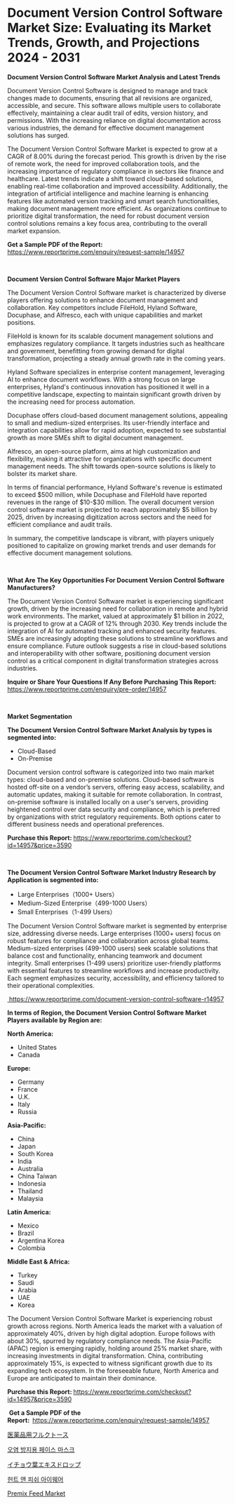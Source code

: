 <p><h1>Document Version Control Software Market Size: Evaluating its Market Trends, Growth, and Projections 2024 - 2031</h1></p><p><strong>Document Version Control Software Market Analysis and Latest Trends</strong></p>
<p><p>Document Version Control Software is designed to manage and track changes made to documents, ensuring that all revisions are organized, accessible, and secure. This software allows multiple users to collaborate effectively, maintaining a clear audit trail of edits, version history, and permissions. With the increasing reliance on digital documentation across various industries, the demand for effective document management solutions has surged.</p><p>The Document Version Control Software Market is expected to grow at a CAGR of 8.00% during the forecast period. This growth is driven by the rise of remote work, the need for improved collaboration tools, and the increasing importance of regulatory compliance in sectors like finance and healthcare. Latest trends indicate a shift toward cloud-based solutions, enabling real-time collaboration and improved accessibility. Additionally, the integration of artificial intelligence and machine learning is enhancing features like automated version tracking and smart search functionalities, making document management more efficient. As organizations continue to prioritize digital transformation, the need for robust document version control solutions remains a key focus area, contributing to the overall market expansion.</p></p>
<p><strong>Get a Sample PDF of the Report:&nbsp;</strong> <a href="https://www.reportprime.com/enquiry/request-sample/14957">https://www.reportprime.com/enquiry/request-sample/14957</a></p>
<p>&nbsp;</p>
<p><strong>Document Version Control Software Major Market Players</strong></p>
<p><p>The Document Version Control Software market is characterized by diverse players offering solutions to enhance document management and collaboration. Key competitors include FileHold, Hyland Software, Docuphase, and Alfresco, each with unique capabilities and market positions.</p><p>FileHold is known for its scalable document management solutions and emphasizes regulatory compliance. It targets industries such as healthcare and government, benefitting from growing demand for digital transformation, projecting a steady annual growth rate in the coming years. </p><p>Hyland Software specializes in enterprise content management, leveraging AI to enhance document workflows. With a strong focus on large enterprises, Hyland's continuous innovation has positioned it well in a competitive landscape, expecting to maintain significant growth driven by the increasing need for process automation.</p><p>Docuphase offers cloud-based document management solutions, appealing to small and medium-sized enterprises. Its user-friendly interface and integration capabilities allow for rapid adoption, expected to see substantial growth as more SMEs shift to digital document management.</p><p>Alfresco, an open-source platform, aims at high customization and flexibility, making it attractive for organizations with specific document management needs. The shift towards open-source solutions is likely to bolster its market share.</p><p>In terms of financial performance, Hyland Software's revenue is estimated to exceed $500 million, while Docuphase and FileHold have reported revenues in the range of $10-$30 million. The overall document version control software market is projected to reach approximately $5 billion by 2025, driven by increasing digitization across sectors and the need for efficient compliance and audit trails. </p><p>In summary, the competitive landscape is vibrant, with players uniquely positioned to capitalize on growing market trends and user demands for effective document management solutions.</p></p>
<p>&nbsp;</p>
<p><strong>What Are The Key Opportunities For Document Version Control Software Manufacturers?</strong></p>
<p><p>The Document Version Control Software market is experiencing significant growth, driven by the increasing need for collaboration in remote and hybrid work environments. The market, valued at approximately $1 billion in 2022, is projected to grow at a CAGR of 12% through 2030. Key trends include the integration of AI for automated tracking and enhanced security features. SMEs are increasingly adopting these solutions to streamline workflows and ensure compliance. Future outlook suggests a rise in cloud-based solutions and interoperability with other software, positioning document version control as a critical component in digital transformation strategies across industries.</p></p>
<p><strong>Inquire or Share Your Questions If Any Before Purchasing This Report:</strong> <a href="https://www.reportprime.com/enquiry/pre-order/14957">https://www.reportprime.com/enquiry/pre-order/14957</a></p>
<p>&nbsp;</p>
<p><strong>Market Segmentation</strong></p>
<p><strong>The Document Version Control Software Market Analysis by types is segmented into:</strong></p>
<p><ul><li>Cloud-Based</li><li>On-Premise</li></ul></p>
<p><p>Document version control software is categorized into two main market types: cloud-based and on-premise solutions. Cloud-based software is hosted off-site on a vendor’s servers, offering easy access, scalability, and automatic updates, making it suitable for remote collaboration. In contrast, on-premise software is installed locally on a user's servers, providing heightened control over data security and compliance, which is preferred by organizations with strict regulatory requirements. Both options cater to different business needs and operational preferences.</p></p>
<p><strong>Purchase this Report:&nbsp;</strong><a href="https://www.reportprime.com/checkout?id=14957&price=3590">https://www.reportprime.com/checkout?id=14957&price=3590</a></p>
<p>&nbsp;</p>
<p><strong>The Document Version Control Software Market Industry Research by Application is segmented into:</strong></p>
<p><ul><li>Large Enterprises（1000+ Users）</li><li>Medium-Sized Enterprise（499-1000 Users）</li><li>Small Enterprises（1-499 Users）</li></ul></p>
<p><p>The Document Version Control Software market is segmented by enterprise size, addressing diverse needs. Large enterprises (1000+ users) focus on robust features for compliance and collaboration across global teams. Medium-sized enterprises (499-1000 users) seek scalable solutions that balance cost and functionality, enhancing teamwork and document integrity. Small enterprises (1-499 users) prioritize user-friendly platforms with essential features to streamline workflows and increase productivity. Each segment emphasizes security, accessibility, and efficiency tailored to their operational complexities.</p></p>
<p><a href="https://www.reportprime.com/document-version-control-software-r14957">&nbsp;https://www.reportprime.com/document-version-control-software-r14957</a></p>
<p><strong>In terms of Region, the Document Version Control Software Market Players available by Region are:</strong></p>
<p>
    <p> <strong> North America: </strong>
        <ul>
            <li>United States</li>
            <li>Canada</li>
        </ul>
        </p> 
    <p> <strong> Europe: </strong>
        <ul>
            <li>Germany</li>
            <li>France</li>
            <li>U.K.</li>
            <li>Italy</li>
            <li>Russia</li>
        </ul>
        </p> 
    <p> <strong> Asia-Pacific: </strong>
        <ul>
            <li>China</li>
            <li>Japan</li>
            <li>South Korea</li>
            <li>India</li>
            <li>Australia</li>
            <li>China Taiwan</li>
            <li>Indonesia</li>
            <li>Thailand</li>
            <li>Malaysia</li>
        </ul>
        </p> 
    <p> <strong> Latin America: </strong>
        <ul>
            <li>Mexico</li>
            <li>Brazil</li>
            <li>Argentina Korea</li>
            <li>Colombia</li>
        </ul>
        </p> 
    <p> <strong> Middle East & Africa: </strong>
        <ul>
            <li>Turkey</li>
            <li>Saudi</li>
            <li>Arabia</li>
            <li>UAE</li>
            <li>Korea</li>
        </ul>
    </p>
    </p>
<p><p>The Document Version Control Software Market is experiencing robust growth across regions. North America leads the market with a valuation of approximately 40%, driven by high digital adoption. Europe follows with about 30%, spurred by regulatory compliance needs. The Asia-Pacific (APAC) region is emerging rapidly, holding around 25% market share, with increasing investments in digital transformation. China, contributing approximately 15%, is expected to witness significant growth due to its expanding tech ecosystem. In the foreseeable future, North America and Europe are anticipated to maintain their dominance.</p></p>
<p><strong>Purchase this Report: </strong><a href="https://www.reportprime.com/checkout?id=14957&price=3590">https://www.reportprime.com/checkout?id=14957&price=3590</a></p>
<p>&nbsp;<strong>Get a Sample PDF of the Report:&nbsp;&nbsp;</strong><a href="https://www.reportprime.com/enquiry/request-sample/14957">https://www.reportprime.com/enquiry/request-sample/14957</a></p>
<p><strong></strong></p>
<p><p><a href="https://medium.com/@mayeuwjvassey/fructose-for-pharmaceutical-market-%E3%81%AF-%E3%82%B3%E3%82%B9%E3%83%88%E7%AE%A1%E7%90%86%E3%81%A8%E5%8A%B9%E7%8E%87%E5%90%91%E4%B8%8A%E3%82%92%E5%84%AA%E5%85%88%E3%81%97%E3%81%BE%E3%81%99-%E3%81%95%E3%82%89%E3%81%AB-%E5%A0%B1%E5%91%8A%E6%9B%B8%E3%81%AF%E5%B8%82%E5%A0%B4%E3%81%AE%E9%9C%80%E8%A6%81%E9%9D%A2%E3%81%A8%E4%BE%9B%E7%B5%A6%E9%9D%A2%E3%81%AE%E4%B8%A1%E6%96%B9%E3%82%92%E3%82%AB%E3%83%90%E3%83%BC%E3%81%97%E3%81%A6%E3%81%84%E3%81%BE%E3%81%99-fructose-e80c695d84b8">医薬品用フルクトース</a></p><p><a href="https://medium.com/@stephpinkney/%EC%84%B8%EA%B3%84-face-mask-for-anti-pollution-market-%EC%9D%80-2024%EC%97%90%EC%84%9C-2031%EB%A1%9C-%EC%97%B0%ED%8F%89%EA%B7%A0-%EC%A6%9D%EA%B0%80%EC%9C%A8%EC%9D%84-%EB%B3%B4%EC%9D%BC-%EA%B2%83%EC%9C%BC%EB%A1%9C-%EC%98%88%EC%83%81%EB%90%A9%EB%8B%88%EB%8B%A4-e8a5859de3a2">오염 방지용 페이스 마스크</a></p><p><a href="https://medium.com/@mayeuwjvassey/ginkgo-biloba-extract-drops-market-%E3%81%AF-%E3%82%B3%E3%82%B9%E3%83%88%E7%AE%A1%E7%90%86%E3%81%A8%E5%8A%B9%E7%8E%87%E5%90%91%E4%B8%8A%E3%82%92%E5%84%AA%E5%85%88%E3%81%97%E3%81%BE%E3%81%99-%E3%81%95%E3%82%89%E3%81%AB-%E5%A0%B1%E5%91%8A%E6%9B%B8%E3%81%AF%E5%B8%82%E5%A0%B4%E3%81%AE%E9%9C%80%E8%A6%81%E9%9D%A2%E3%81%A8%E4%BE%9B%E7%B5%A6%E9%9D%A2%E3%81%AE%E4%B8%A1%E6%96%B9%E3%82%92%E3%82%AB%E3%83%90%E3%83%BC%E3%81%97%E3%81%A6%E3%81%84%E3%81%BE%E3%81%99-ginkgo-457f543e5b52">イチョウ葉エキスドロップ</a></p><p><a href="https://medium.com/@stephpinkney/%EC%84%B8%EA%B3%84-hunt-fish-eyewear-market-%EC%9D%80-2024%EC%97%90%EC%84%9C-2031%EB%A1%9C-%EC%97%B0%ED%8F%89%EA%B7%A0-%EC%A6%9D%EA%B0%80%EC%9C%A8%EC%9D%84-%EB%B3%B4%EC%9D%BC-%EA%B2%83%EC%9C%BC%EB%A1%9C-%EC%98%88%EC%83%81%EB%90%A9%EB%8B%88%EB%8B%A4-745c98289cf6">헌트 앤 피쉬 아이웨어</a></p><p><a href="https://issuu.com/reportprime-2/docs/premix-feed-market-size-2030.pptx_8b993e0bcbd210">Premix Feed Market</a></p></p>